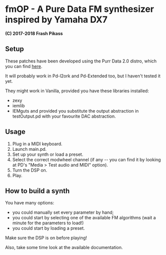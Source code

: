 # fmOP - A Pure Data FM synthesizer inspired by Yamaha DX7

__(C) 2017-2018 Frash Pikass__

## Setup

These patches have been developed using the Purr Data 2.0 distro, which you can find [here](http://l2ork.music.vt.edu/main/make-your-own-l2ork/software/).

It will probably work in Pd-l2ork and Pd-Extended too, but I haven't tested it yet.

They might work in Vanilla, provided you have these libraries installed:
- zexy
- iemlib
- IEMguts
and provided you substitute the output abstraction in testOutput.pd with your favourite DAC abstraction.


## Usage
1. Plug in a MIDI keyboard.
2. Launch main.pd.
3. Set up your synth or load a preset.
4. Select the correct modwheel channel (if any -- you can find it by looking at PD's "Media > Test audio and MIDI" option).
5. Turn the DSP on.
6. Play.


## How to build a synth

You have many options:
- you could manually set every parameter by hand;
- you could start by selecting one of the available FM algorithms (wait a minute for the parameters to load!)
- you could start by loading a preset.

Make sure the DSP is on before playing!

Also, take some time look at the available documentation.
